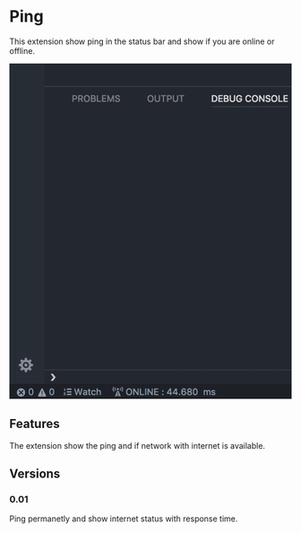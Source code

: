 # Ping

This extension show ping in the status bar and show if you are online or offline.

![Ping Preview](https://github.com/ssavajols/show-ping-vscode-extension/raw/master/src/ping-video.gif)

## Features

The extension show the ping and if network with internet is available.

## Versions

### 0.01

Ping permanetly and show internet status with response time.
